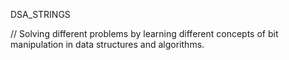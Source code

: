 DSA_STRINGS

// Solving different problems by learning different concepts of bit manipulation in data structures and algorithms.

